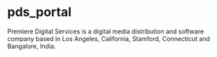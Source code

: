 # pds_portal
Premiere Digital Services is a digital media distribution and software company based in Los Angeles, California, Stamford, Connecticut and Bangalore, India.
